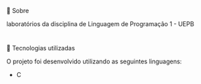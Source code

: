 📌 Sobre

laboratórios da disciplina de Linguagem de Programação 1 - UEPB

#

🔎 Tecnologias utilizadas

O projeto foi desenvolvido utilizando as seguintes linguagens: <br />
- C

